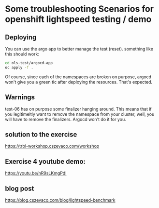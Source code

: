 # Some troubleshooting Scenarios for openshift lightspeed testing / demo


## Deploying
You can use the argo app to better manage the test (reset).
something like this should work:
```bash
cd ols-test/argocd-app
oc apply -f .
```

Of course, since each of the namespaces are broken on purpose, argocd won't give you a green tic after deploying the resources. That's expected.


## Warnings
test-06 has on purpose some finalizer hanging around. This means that if you legitimeltly want to remove the namespace from your cluster, well, you will have to remove the finalizers. Argocd won't do it for you.

## solution to the exercise

https://trbl-workshop.cszevaco.com/workshop

## Exercise 4 youtube demo:

https://youtu.be/nR9sLKmgPdI

## blog post

https://blog.cszevaco.com/blog/lightspeed-benchmark
